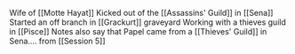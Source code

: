 Wife of [[Motte Hayat]]
Kicked out of the [[Assassins' Guild]] in [[Sena]]
Started an off branch in [[Grackurt]] graveyard
Working with a thieves guild in [[Pisce]]
Notes also say that Papel came from a [[Thieves' Guild]] in Sena.... from [[Session 5]]
